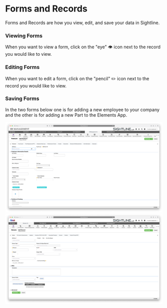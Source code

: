 # Forms and Records

Forms and Records are how you view, edit, and save your data in Sightline.

### Viewing Forms

When you want to view a form, click on the "eye" 👁️ icon next to the record you would like to view.

### Editing Forms

When you want to edit a form, click on the "pencil" ✏️ icon next to the record you would like to view.

### Saving Forms



In the two forms below one is for adding a new employee to your company and the other is for adding a new Part to the Elements App.

![New Employee](../../../overrides/assets/images/en/New_Employee.png)
![New Element](../../../overrides/assets/images/en/New_Element.png)